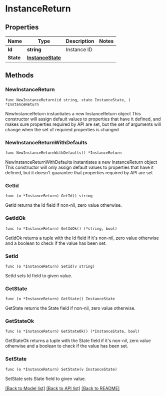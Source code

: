 # InstanceReturn

## Properties

Name | Type | Description | Notes
------------ | ------------- | ------------- | -------------
**Id** | **string** | Instance ID | 
**State** | [**InstanceState**](InstanceState.md) |  | 

## Methods

### NewInstanceReturn

`func NewInstanceReturn(id string, state InstanceState, ) *InstanceReturn`

NewInstanceReturn instantiates a new InstanceReturn object
This constructor will assign default values to properties that have it defined,
and makes sure properties required by API are set, but the set of arguments
will change when the set of required properties is changed

### NewInstanceReturnWithDefaults

`func NewInstanceReturnWithDefaults() *InstanceReturn`

NewInstanceReturnWithDefaults instantiates a new InstanceReturn object
This constructor will only assign default values to properties that have it defined,
but it doesn't guarantee that properties required by API are set

### GetId

`func (o *InstanceReturn) GetId() string`

GetId returns the Id field if non-nil, zero value otherwise.

### GetIdOk

`func (o *InstanceReturn) GetIdOk() (*string, bool)`

GetIdOk returns a tuple with the Id field if it's non-nil, zero value otherwise
and a boolean to check if the value has been set.

### SetId

`func (o *InstanceReturn) SetId(v string)`

SetId sets Id field to given value.


### GetState

`func (o *InstanceReturn) GetState() InstanceState`

GetState returns the State field if non-nil, zero value otherwise.

### GetStateOk

`func (o *InstanceReturn) GetStateOk() (*InstanceState, bool)`

GetStateOk returns a tuple with the State field if it's non-nil, zero value otherwise
and a boolean to check if the value has been set.

### SetState

`func (o *InstanceReturn) SetState(v InstanceState)`

SetState sets State field to given value.



[[Back to Model list]](../README.md#documentation-for-models) [[Back to API list]](../README.md#documentation-for-api-endpoints) [[Back to README]](../README.md)


